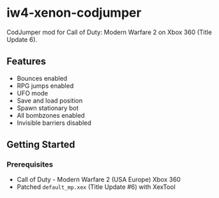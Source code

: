 # iw4-xenon-codjumper

CodJumper mod for Call of Duty: Modern Warfare 2 on Xbox 360 (Title Update 6).

## Features

- Bounces enabled
- RPG jumps enabled
- UFO mode
- Save and load position
- Spawn stationary bot
- All bombzones enabled
- Invisible barriers disabled

## Getting Started

### Prerequisites

- Call of Duty - Modern Warfare 2 (USA Europe) Xbox 360
- Patched `default_mp.xex` (Title Update #6) with XexTool
